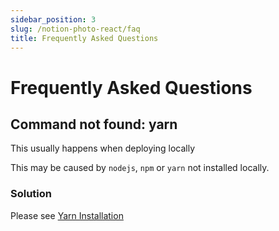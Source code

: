 ```yaml
---
sidebar_position: 3
slug: /notion-photo-react/faq
title: Frequently Asked Questions
---
```


# Frequently Asked Questions

## Command not found: yarn

This usually happens when deploying locally

This may be caused by `nodejs`, `npm` or `yarn` not installed locally.

### Solution

Please see [Yarn Installation](https://classic.yarnpkg.com/lang/en/docs/install/)
